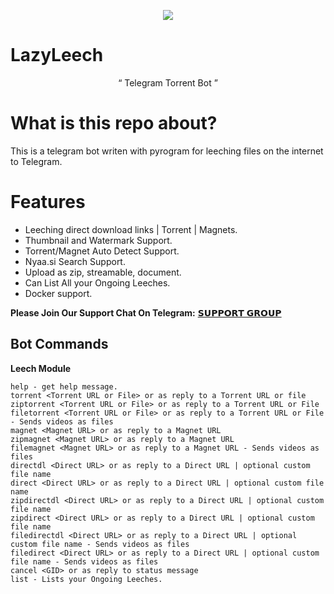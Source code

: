 <p align="center">
  <img src="https://telegra.ph/file/1e1f6119d27511337af27.jpg">
</p>

# LazyLeech 

<p align="center">
“	Telegram Torrent Bot ” 
</p>

# What is this repo about?
This is a telegram bot writen with pyrogram for leeching files on the internet to Telegram.

# Features
- Leeching direct download links | Torrent | Magnets.
- Thumbnail and Watermark Support.
- Torrent/Magnet Auto Detect Support.
- Nyaa.si Search Support.
- Upload as zip, streamable, document.
- Can List All your Ongoing Leeches.
- Docker support.


**Please Join Our Support Chat On Telegram:** [𝗦𝗨𝗣𝗣𝗢𝗥𝗧 𝗚𝗥𝗢𝗨𝗣](https://t.me/joinchat/HC7YmklXMSRPH3N2)

## Bot Commands

**Leech Module**
```
help - get help message.
torrent <Torrent URL or File> or as reply to a Torrent URL or file
ziptorrent <Torrent URL or File> or as reply to a Torrent URL or File
filetorrent <Torrent URL or File> or as reply to a Torrent URL or File - Sends videos as files
magnet <Magnet URL> or as reply to a Magnet URL
zipmagnet <Magnet URL> or as reply to a Magnet URL
filemagnet <Magnet URL> or as reply to a Magnet URL - Sends videos as files
directdl <Direct URL> or as reply to a Direct URL | optional custom file name
direct <Direct URL> or as reply to a Direct URL | optional custom file name
zipdirectdl <Direct URL> or as reply to a Direct URL | optional custom file name
zipdirect <Direct URL> or as reply to a Direct URL | optional custom file name
filedirectdl <Direct URL> or as reply to a Direct URL | optional custom file name - Sends videos as files
filedirect <Direct URL> or as reply to a Direct URL | optional custom file name - Sends videos as files
cancel <GID> or as reply to status message
list - Lists your Ongoing Leeches.
```
